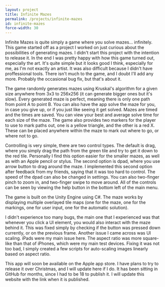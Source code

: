 ```yaml
---
layout: project
title: Infinite Mazes
permalink: /projects/infinite-mazes
id: infinite-mazes
force-width: 30
---
```


Infinite Mazes is quite simply a game where you solve mazes... infinitely. This game started off as a project I worked on just curious about the possibilities of generating mazes. I didn't start this project with the intention to release it. In the end I was pretty happy with how this game turned out, especially the art. It's quite simple but it looks good I think, especially for me, as I'm not exactly an artist. It was also difficult because I didn't have proffessional tools. There isn't much to the game, and I doubt I'll add any more. Probably the occasional bug fix, but that's about it.

The game randomly generates mazes using Kruskal's algorithm for a given size anywhere from 3x3 to 256x256 (it can generate bigger ones but it's slow). Every generated maze is perfect, meaning there is only one path from point A to point B. You can also have the app solve the maze for you, in case you give up, or if you just like seeing it get solved. Mazes are timed and the times are saved. You can view your best and average solve time for each size of the maze. The game also provides two markers for the player to use to mark paths out, one is a yellow triangle, and the other is a red X. These can be placed anywhere within the maze to mark out where to go, or where not to go.

Controlling is very simple, there are two control types. The default is drag, where you simply drag the path from the green tile and try to get it down to the red tile. Personally I find this option easier for the smaller mazes, as well as with an Apple pencil or stylus. The second option is dpad, where you use arrow button to drag around the maze. I implemented this second option after feedback from my friends, saying that it was too hard to control. The speed of the dpad can also be changed in settings. You can also two-finger pinch to zoom in, and two-finger swipe to move around. All of the controls can be seen by viewing the help button in the bottom left of the main menu.

The game is built on the Unity Engine using C#. The maze works by displaying multiple overlayed tile maps (one for the maze, one for the markings, one for user input, one for the automatic solution).

I didn't experience too many bugs, the main one that I experienced was that whenever you click a UI element, you would also interact with the maze behind it. This was fixed simply by checking if the button was pressed down currently, or on the previous frame. Another issue I came across was UI scaling. iPads were my main issue here. The aspect ratio was more square-like than that of iPhones, which were my main test devices. Fixing it was not too bad, I simply created a few scripts for auto-scaling images linearly based on aspect ratio.

This app will soon be available on the Apple app store. I have plans to try to release it over Christmas, and I will update here if I do. It has been sitting in GitHub for months, since I had to be 18 to publish it. I will update this website with the link when it is published.